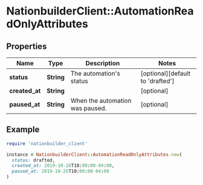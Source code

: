 # NationbuilderClient::AutomationReadOnlyAttributes

## Properties

| Name | Type | Description | Notes |
| ---- | ---- | ----------- | ----- |
| **status** | **String** | The automation&#39;s status | [optional][default to &#39;drafted&#39;] |
| **created_at** | **String** |  | [optional] |
| **paused_at** | **String** | When the automation was paused. | [optional] |

## Example

```ruby
require 'nationbuilder_client'

instance = NationbuilderClient::AutomationReadOnlyAttributes.new(
  status: drafted,
  created_at: 2019-10-26T10:00:00-04:00,
  paused_at: 2019-10-26T10:00:00-04:00
)
```

